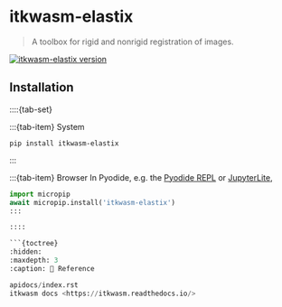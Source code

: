 itkwasm-elastix
=======

> A toolbox for rigid and nonrigid registration of images.

[![itkwasm-elastix version](https://badge.fury.io/py/itkwasm_elastix.svg)](https://pypi.org/project/itkwasm_elastix/)

## Installation

::::{tab-set}

:::{tab-item} System
```shell
pip install itkwasm-elastix
```
:::

:::{tab-item} Browser
In Pyodide, e.g. the [Pyodide REPL](https://pyodide.org/en/stable/console.html) or [JupyterLite](https://jupyterlite.readthedocs.io/en/latest/try/lab),

```python
import micropip
await micropip.install('itkwasm-elastix')
:::

::::

```{toctree}
:hidden:
:maxdepth: 3
:caption: 📖 Reference

apidocs/index.rst
itkwasm docs <https://itkwasm.readthedocs.io/>
```